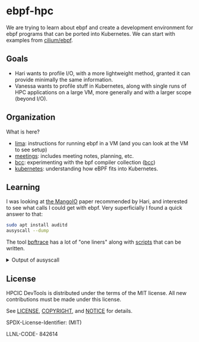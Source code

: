 # ebpf-hpc

We are trying to learn about ebpf and create a development environment for ebpf programs that can be ported into Kubernetes.
We can start with examples from [cilium/ebpf](https://github.com/cilum/ebpf). 

## Goals

 - Hari wants to profile I/O, with a more lightweight method, granted it can provide minimally the same information.
 - Vanessa wants to profile stuff in Kubernetes, along with single runs of HPC applications on a large VM, more generally and with a larger scope (beyond I/O).

## Organization

What is here?

 - [lima](lima): instructions for running ebpf in a VM (and you can look at the VM to see setup)
 - [meetings](meetings): includes meeting notes, planning, etc.
 - [bcc](bcc): experimenting with the bpf compiler collection ([bcc](https://github.com/iovisor/bcc))
 - [kubernetes](kubernetes): understanding how eBPF fits into Kubernetes.

## Learning

I was looking at [the MangoIO]() paper recommended by Hari, and interested to see what calls I could get with ebpf. Very superficially I found a quick answer to that:

```bash
sudo apt install auditd
ausyscall --dump
```

The tool [bpftrace](https://github.com/bpftrace/bpftrace/tree/master?tab=readme-ov-file#one-liners) has a lot of "one liners" along with [scripts](https://github.com/bpftrace/bpftrace/tree/master?tab=readme-ov-file#tools) that can be written.

<details>

<summary>Output of ausyscall</summary>

```console
Using x86_64 syscall table:
0	read
1	write
2	open
3	close
4	stat
5	fstat
6	lstat
7	poll
8	lseek
9	mmap
10	mprotect
11	munmap
12	brk
13	rt_sigaction
14	rt_sigprocmask
15	rt_sigreturn
16	ioctl
17	pread
18	pwrite
19	readv
20	writev
21	access
22	pipe
23	select
24	sched_yield
25	mremap
26	msync
27	mincore
28	madvise
29	shmget
30	shmat
31	shmctl
32	dup
33	dup2
34	pause
35	nanosleep
36	getitimer
37	alarm
38	setitimer
39	getpid
40	sendfile
41	socket
42	connect
43	accept
44	sendto
45	recvfrom
46	sendmsg
47	recvmsg
48	shutdown
49	bind
50	listen
51	getsockname
52	getpeername
53	socketpair
54	setsockopt
55	getsockopt
56	clone
57	fork
58	vfork
59	execve
60	exit
61	wait4
62	kill
63	uname
64	semget
65	semop
66	semctl
67	shmdt
68	msgget
69	msgsnd
70	msgrcv
71	msgctl
72	fcntl
73	flock
74	fsync
75	fdatasync
76	truncate
77	ftruncate
78	getdents
79	getcwd
80	chdir
81	fchdir
82	rename
83	mkdir
84	rmdir
85	creat
86	link
87	unlink
88	symlink
89	readlink
90	chmod
91	fchmod
92	chown
93	fchown
94	lchown
95	umask
96	gettimeofday
97	getrlimit
98	getrusage
99	sysinfo
100	times
101	ptrace
102	getuid
103	syslog
104	getgid
105	setuid
106	setgid
107	geteuid
108	getegid
109	setpgid
110	getppid
111	getpgrp
112	setsid
113	setreuid
114	setregid
115	getgroups
116	setgroups
117	setresuid
118	getresuid
119	setresgid
120	getresgid
121	getpgid
122	setfsuid
123	setfsgid
124	getsid
125	capget
126	capset
127	rt_sigpending
128	rt_sigtimedwait
129	rt_sigqueueinfo
130	rt_sigsuspend
131	sigaltstack
132	utime
133	mknod
134	uselib
135	personality
136	ustat
137	statfs
138	fstatfs
139	sysfs
140	getpriority
141	setpriority
142	sched_setparam
143	sched_getparam
144	sched_setscheduler
145	sched_getscheduler
146	sched_get_priority_max
147	sched_get_priority_min
148	sched_rr_get_interval
149	mlock
150	munlock
151	mlockall
152	munlockall
153	vhangup
154	modify_ldt
155	pivot_root
156	_sysctl
157	prctl
158	arch_prctl
159	adjtimex
160	setrlimit
161	chroot
162	sync
163	acct
164	settimeofday
165	mount
166	umount2
167	swapon
168	swapoff
169	reboot
170	sethostname
171	setdomainname
172	iopl
173	ioperm
174	create_module
175	init_module
176	delete_module
177	get_kernel_syms
178	query_module
179	quotactl
180	nfsservctl
181	getpmsg
182	putpmsg
183	afs_syscall
184	tuxcall
185	security
186	gettid
187	readahead
188	setxattr
189	lsetxattr
190	fsetxattr
191	getxattr
192	lgetxattr
193	fgetxattr
194	listxattr
195	llistxattr
196	flistxattr
197	removexattr
198	lremovexattr
199	fremovexattr
200	tkill
201	time
202	futex
203	sched_setaffinity
204	sched_getaffinity
205	set_thread_area
206	io_setup
207	io_destroy
208	io_getevents
209	io_submit
210	io_cancel
211	get_thread_area
212	lookup_dcookie
213	epoll_create
214	epoll_ctl_old
215	epoll_wait_old
216	remap_file_pages
217	getdents64
218	set_tid_address
219	restart_syscall
220	semtimedop
221	fadvise64
222	timer_create
223	timer_settime
224	timer_gettime
225	timer_getoverrun
226	timer_delete
227	clock_settime
228	clock_gettime
229	clock_getres
230	clock_nanosleep
231	exit_group
232	epoll_wait
233	epoll_ctl
234	tgkill
235	utimes
236	vserver
237	mbind
238	set_mempolicy
239	get_mempolicy
240	mq_open
241	mq_unlink
242	mq_timedsend
243	mq_timedreceive
244	mq_notify
245	mq_getsetattr
246	kexec_load
247	waitid
248	add_key
249	request_key
250	keyctl
251	ioprio_set
252	ioprio_get
253	inotify_init
254	inotify_add_watch
255	inotify_rm_watch
256	migrate_pages
257	openat
258	mkdirat
259	mknodat
260	fchownat
261	futimesat
262	newfstatat
263	unlinkat
264	renameat
265	linkat
266	symlinkat
267	readlinkat
268	fchmodat
269	faccessat
270	pselect6
271	ppoll
272	unshare
273	set_robust_list
274	get_robust_list
275	splice
276	tee
277	sync_file_range
278	vmsplice
279	move_pages
280	utimensat
281	epoll_pwait
282	signalfd
283	timerfd_create
284	eventfd
285	fallocate
286	timerfd_settime
287	timerfd_gettime
288	accept4
289	signalfd4
290	eventfd2
291	epoll_create1
292	dup3
293	pipe2
294	inotify_init1
295	preadv
296	pwritev
297	rt_tgsigqueueinfo
298	perf_event_open
299	recvmmsg
300	fanotify_init
301	fanotify_mark
302	prlimit64
303	name_to_handle_at
304	open_by_handle_at
305	clock_adjtime
306	syncfs
307	sendmmsg
308	setns
309	getcpu
310	process_vm_readv
311	process_vm_writev
312	kcmp
313	finit_module
314	sched_setattr
315	sched_getattr
316	renameat2
317	seccomp
318	getrandom
319	memfd_create
320	kexec_file_load
321	bpf
322	execveat
323	userfaultfd
324	membarrier
325	mlock2
326	copy_file_range
327	preadv2
328	pwritev2
329	pkey_mprotect
330	pkey_alloc
331	pkey_free
332	statx
333	io_pgetevents
334	rseq
424	pidfd_send_signal
425	io_uring_setup
426	io_uring_enter
427	io_uring_register
428	open_tree
429	move_mount
430	fsopen
431	fsconfig
432	fsmount
433	fspick
434	pidfd_open
435	clone3
436	close_range
437	openat2
438	pidfd_getfd
439	faccessat2
440	process_madvise
441	epoll_pwait2
442	mount_setattr
443	quotactl_fd
444	landlock_create_ruleset
445	landlock_add_rule
446	landlock_restrict_self
447	memfd_secret
448	process_mrelease
449	futex_waitv
```

</details>


## License

HPCIC DevTools is distributed under the terms of the MIT license.
All new contributions must be made under this license.

See [LICENSE](https://github.com/converged-computing/cloud-select/blob/main/LICENSE),
[COPYRIGHT](https://github.com/converged-computing/cloud-select/blob/main/COPYRIGHT), and
[NOTICE](https://github.com/converged-computing/cloud-select/blob/main/NOTICE) for details.

SPDX-License-Identifier: (MIT)

LLNL-CODE- 842614
